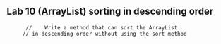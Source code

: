 ## Lab 10 (ArrayList) sorting in descending order
          //    Write a method that can sort the ArrayList 
         // in descending order without using the sort method